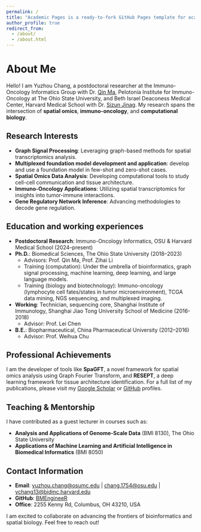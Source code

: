 ```yaml
---
permalink: /
title: "Academic Pages is a ready-to-fork GitHub Pages template for academic personal websites"
author_profile: true
redirect_from: 
  - /about/
  - /about.html
---
```


# About Me

Hello! I am Yuzhou Chang, a postdoctoral researcher at the Immuno-Oncology Informatics Group with Dr. [Qin Ma](https://u.osu.edu/bmbl/), Pelotonia Institute for Immuno-Oncology at The Ohio State University, and Beth Israel Deaconess Medical Center, Harvard Medical School with Dr. [Sizun Jinag](https://sizunjianglab.com/). My research spans the intersection of **spatial omics**, **immuno-oncology**, and **computational biology**.

## Research Interests

- **Graph Signal Processing**: Leveraging graph-based methods for spatial transcriptomics analysis.
- **Multiplexed foundation model development and application**: develop and use a foundation model in few-shot and zero-shot cases.
- **Spatial Omics Data Analysis**: Developing computational tools to study cell-cell communication and tissue architecture.
- **Immuno-Oncology Applications**: Utilizing spatial transcriptomics for insights into tumor-immune interactions.
- **Gene Regulatory Network Inference**: Advancing methodologies to decode gene regulation.

## Education and working experiences

- **Postdoctoral Research**: Immuno-Oncology Informatics, OSU & Harvard Medical School (2024–present)
- **Ph.D.**: Biomedical Sciences, The Ohio State University (2018–2023)
  - Advisors: Prof. Qin Ma, Prof. Zihai Li
  - Training (computation): Under the umbrella of bioinformatics, graph signal processing, machine learning, deep learning, and large language models.
  - Training (biology and biotechnology): Immuno-oncology (lymphocyte cell fates/states in tumor microenvironment), TCGA data mining, NGS sequencing, and multiplexed imaging.
- **Working**: Technician, sequencing core, Shanghai Institute of Immunology, Shanghai Jiao Tong University School of Medicine (2016-2018)
  - Advisor: Prof. Lei Chen
- **B.E.**: Biopharmaceutical, China Pharmaceutical University (2012–2016)
  - Advisor: Prof. Weihua Chu
    
## Professional Achievements

I am the developer of tools like **SpaGFT**, a novel framework for spatial omics analysis using Graph Fourier Transform, and **RESEPT**, a deep learning framework for tissue architecture identification. 
For a full list of my publications, please visit my [Google Scholar](https://scholar.google.com/) or [GitHub](https://github.com/BMEngineeR) profiles.

## Teaching & Mentorship

I have contributed as a guest lecturer in courses such as:
- **Analysis and Applications of Genome-Scale Data** (BMI 8130), The Ohio State University
- **Applications of Machine Learning and Artificial Intelligence in Biomedical Informatics** (BMI 8050)

## Contact Information

- **Email**: yuzhou.chang@osumc.edu | chang.1754@osu.edu | ychang13@bidmc.harvard.edu
- **GitHub**: [BMEngineeR](https://github.com/BMEngineeR)
- **Office**: 2255 Kenny Rd, Columbus, OH 43210, USA

I am excited to collaborate on advancing the frontiers of bioinformatics and spatial biology. Feel free to reach out!

